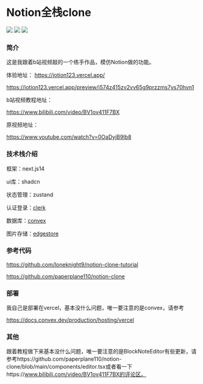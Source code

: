 # Notion全栈clone

![](https://cdn.mundane.ink/202409122107890.png)
![](https://cdn.mundane.ink/202409122107861.png)
![](https://cdn.mundane.ink/202409122107931.png)

### 简介

这是我跟着b站视频敲的一个练手作品，模仿Notion做的功能。

体验地址：
https://jotion123.vercel.app/

https://jotion123.vercel.app/preview/j574z415zv2vv65g9przzms7ys70hvn1

b站视频教程地址：

https://www.bilibili.com/video/BV1ov411F7BX

原视频地址：

https://www.youtube.com/watch?v=0OaDyjB9Ib8

### 技术栈介绍

框架：next.js14

ui库：shadcn

状态管理：zustand

认证登录：[clerk](https://clerk.com/)

数据库：[convex](https://www.convex.dev/)

图片存储：[edgestore](https://edgestore.dev/)

### 参考代码

https://github.com/loneknight9/notion-clone-tutorial

https://github.com/paperplane110/notion-clone

### 部署

我自己是部署在vercel，基本没什么问题，唯一要注意的是convex，请参考

https://docs.convex.dev/production/hosting/vercel

### 其他

跟着教程做下来基本没什么问题，唯一要注意的是BlockNoteEditor有些更新，请参考https://github.com/paperplane110/notion-clone/blob/main/components/editor.tsx或者看一下https://www.bilibili.com/video/BV1ov411F7BX的评论区。